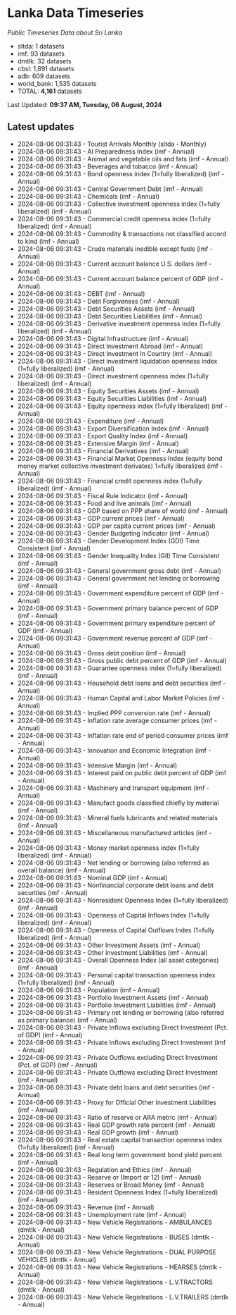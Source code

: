 # Lanka Data Timeseries
*Public Timeseries Data about Sri Lanka*

* sltda: 1 datasets
* imf: 93 datasets
* dmtlk: 32 datasets
* cbsl: 1,891 datasets
* adb: 609 datasets
* world_bank: 1,535 datasets
* TOTAL: **4,161** datasets

Last Updated: **09:37 AM, Tuesday, 06 August, 2024**

## Latest updates

* 2024-08-06 09:31:43 - Tourist Arrivals Monthly (sltda - Monthly)
* 2024-08-06 09:31:43 - AI Preparedness Index (imf - Annual)
* 2024-08-06 09:31:43 - Animal and vegetable oils and fats (imf - Annual)
* 2024-08-06 09:31:43 - Beverages and tobacco (imf - Annual)
* 2024-08-06 09:31:43 - Bond openness index (1=fully liberalized) (imf - Annual)
* 2024-08-06 09:31:43 - Central Government Debt (imf - Annual)
* 2024-08-06 09:31:43 - Chemicals (imf - Annual)
* 2024-08-06 09:31:43 - Collective investment openness index (1=fully liberalized) (imf - Annual)
* 2024-08-06 09:31:43 - Commercial credit openness index (1=fully liberalized) (imf - Annual)
* 2024-08-06 09:31:43 - Commodity & transactions not classified accord to kind (imf - Annual)
* 2024-08-06 09:31:43 - Crude materials inedible except fuels (imf - Annual)
* 2024-08-06 09:31:43 - Current account balance U.S. dollars (imf - Annual)
* 2024-08-06 09:31:43 - Current account balance percent of GDP (imf - Annual)
* 2024-08-06 09:31:43 - DEBT (imf - Annual)
* 2024-08-06 09:31:43 - Debt Forgiveness (imf - Annual)
* 2024-08-06 09:31:43 - Debt Securities Assets (imf - Annual)
* 2024-08-06 09:31:43 - Debt Securities Liabilities (imf - Annual)
* 2024-08-06 09:31:43 - Derivative investment openness index (1=fully liberalized) (imf - Annual)
* 2024-08-06 09:31:43 - Digital Infrastructure (imf - Annual)
* 2024-08-06 09:31:43 - Direct Investment Abroad (imf - Annual)
* 2024-08-06 09:31:43 - Direct Investment In Country (imf - Annual)
* 2024-08-06 09:31:43 - Direct investment liquidation openness index (1=fully liberalized) (imf - Annual)
* 2024-08-06 09:31:43 - Direct investment openness index (1=fully liberalized) (imf - Annual)
* 2024-08-06 09:31:43 - Equity Securities Assets (imf - Annual)
* 2024-08-06 09:31:43 - Equity Securities Liabilities (imf - Annual)
* 2024-08-06 09:31:43 - Equity openness index (1=fully liberalized) (imf - Annual)
* 2024-08-06 09:31:43 - Expenditure (imf - Annual)
* 2024-08-06 09:31:43 - Export Diversification Index (imf - Annual)
* 2024-08-06 09:31:43 - Export Quality Index (imf - Annual)
* 2024-08-06 09:31:43 - Extensive Margin (imf - Annual)
* 2024-08-06 09:31:43 - Financial Derivatives (imf - Annual)
* 2024-08-06 09:31:43 - Financial Market Openness Index (equity bond money market collective investment derivates) 1=fully liberalized (imf - Annual)
* 2024-08-06 09:31:43 - Financial credit openness index (1=fully liberalized) (imf - Annual)
* 2024-08-06 09:31:43 - Fiscal Rule Indicator (imf - Annual)
* 2024-08-06 09:31:43 - Food and live animals (imf - Annual)
* 2024-08-06 09:31:43 - GDP based on PPP share of world (imf - Annual)
* 2024-08-06 09:31:43 - GDP current prices (imf - Annual)
* 2024-08-06 09:31:43 - GDP per capita current prices (imf - Annual)
* 2024-08-06 09:31:43 - Gender Budgeting Indicator (imf - Annual)
* 2024-08-06 09:31:43 - Gender Development Index (GDI) Time Consistent (imf - Annual)
* 2024-08-06 09:31:43 - Gender Inequality Index (GII) Time Consistent (imf - Annual)
* 2024-08-06 09:31:43 - General government gross debt (imf - Annual)
* 2024-08-06 09:31:43 - General government net lending or borrowing (imf - Annual)
* 2024-08-06 09:31:43 - Government expenditure percent of GDP (imf - Annual)
* 2024-08-06 09:31:43 - Government primary balance percent of GDP (imf - Annual)
* 2024-08-06 09:31:43 - Government primary expenditure percent of GDP (imf - Annual)
* 2024-08-06 09:31:43 - Government revenue percent of GDP (imf - Annual)
* 2024-08-06 09:31:43 - Gross debt position (imf - Annual)
* 2024-08-06 09:31:43 - Gross public debt percent of GDP (imf - Annual)
* 2024-08-06 09:31:43 - Guarantee openness index (1=fully liberalized) (imf - Annual)
* 2024-08-06 09:31:43 - Household debt loans and debt securities (imf - Annual)
* 2024-08-06 09:31:43 - Human Capital and Labor Market Policies (imf - Annual)
* 2024-08-06 09:31:43 - Implied PPP conversion rate (imf - Annual)
* 2024-08-06 09:31:43 - Inflation rate average consumer prices (imf - Annual)
* 2024-08-06 09:31:43 - Inflation rate end of period consumer prices (imf - Annual)
* 2024-08-06 09:31:43 - Innovation and Economic Integration (imf - Annual)
* 2024-08-06 09:31:43 - Intensive Margin (imf - Annual)
* 2024-08-06 09:31:43 - Interest paid on public debt percent of GDP (imf - Annual)
* 2024-08-06 09:31:43 - Machinery and transport equipment (imf - Annual)
* 2024-08-06 09:31:43 - Manufact goods classified chiefly by material (imf - Annual)
* 2024-08-06 09:31:43 - Mineral fuels lubricants and related materials (imf - Annual)
* 2024-08-06 09:31:43 - Miscellaneous manufactured articles (imf - Annual)
* 2024-08-06 09:31:43 - Money market openness index (1=fully liberalized) (imf - Annual)
* 2024-08-06 09:31:43 - Net lending or borrowing (also referred as overall balance) (imf - Annual)
* 2024-08-06 09:31:43 - Nominal GDP (imf - Annual)
* 2024-08-06 09:31:43 - Nonfinancial corporate debt loans and debt securities (imf - Annual)
* 2024-08-06 09:31:43 - Nonresident Openness Index (1=fully liberalized) (imf - Annual)
* 2024-08-06 09:31:43 - Openness of Capital Inflows Index (1=fully liberalized) (imf - Annual)
* 2024-08-06 09:31:43 - Openness of Capital Outflows Index (1=fully liberalized) (imf - Annual)
* 2024-08-06 09:31:43 - Other Investment Assets (imf - Annual)
* 2024-08-06 09:31:43 - Other Investment Liabilities (imf - Annual)
* 2024-08-06 09:31:43 - Overall Openness Index (all asset categories) (imf - Annual)
* 2024-08-06 09:31:43 - Personal capital transaction openness index (1=fully liberalized) (imf - Annual)
* 2024-08-06 09:31:43 - Population (imf - Annual)
* 2024-08-06 09:31:43 - Portfolio Investment Assets (imf - Annual)
* 2024-08-06 09:31:43 - Portfolio Investment Liabilities (imf - Annual)
* 2024-08-06 09:31:43 - Primary net lending or borrowing (also referred as primary balance) (imf - Annual)
* 2024-08-06 09:31:43 - Private Inflows excluding Direct Investment (Pct. of GDP) (imf - Annual)
* 2024-08-06 09:31:43 - Private Inflows excluding Direct Investment (imf - Annual)
* 2024-08-06 09:31:43 - Private Outflows excluding Direct Investment (Pct. of GDP) (imf - Annual)
* 2024-08-06 09:31:43 - Private Outflows excluding Direct Investment (imf - Annual)
* 2024-08-06 09:31:43 - Private debt loans and debt securities (imf - Annual)
* 2024-08-06 09:31:43 - Proxy for Official Other Investment Liabilities (imf - Annual)
* 2024-08-06 09:31:43 - Ratio of reserve or ARA metric (imf - Annual)
* 2024-08-06 09:31:43 - Real GDP growth rate percent (imf - Annual)
* 2024-08-06 09:31:43 - Real GDP growth (imf - Annual)
* 2024-08-06 09:31:43 - Real estate capital transaction openness index (1=fully liberalized) (imf - Annual)
* 2024-08-06 09:31:43 - Real long term government bond yield percent (imf - Annual)
* 2024-08-06 09:31:43 - Regulation and Ethics (imf - Annual)
* 2024-08-06 09:31:43 - Reserve or (Import or 12) (imf - Annual)
* 2024-08-06 09:31:43 - Reserves or Broad Money (imf - Annual)
* 2024-08-06 09:31:43 - Resident Openness Index (1=fully liberalized) (imf - Annual)
* 2024-08-06 09:31:43 - Revenue (imf - Annual)
* 2024-08-06 09:31:43 - Unemployment rate (imf - Annual)
* 2024-08-06 09:31:43 - New Vehicle Registrations - AMBULANCES (dmtlk - Annual)
* 2024-08-06 09:31:43 - New Vehicle Registrations - BUSES (dmtlk - Annual)
* 2024-08-06 09:31:43 - New Vehicle Registrations - DUAL PURPOSE VEHICLES (dmtlk - Annual)
* 2024-08-06 09:31:43 - New Vehicle Registrations - HEARSES (dmtlk - Annual)
* 2024-08-06 09:31:43 - New Vehicle Registrations - L.V.TRACTORS (dmtlk - Annual)
* 2024-08-06 09:31:43 - New Vehicle Registrations - L.V.TRAILERS (dmtlk - Annual)